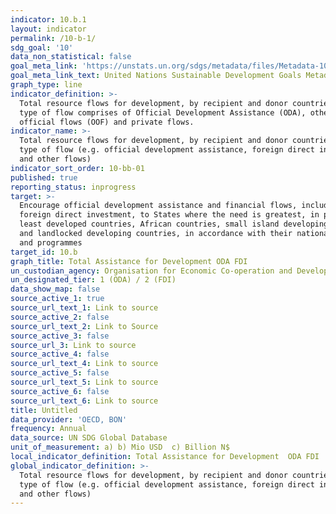 ```yaml
---
indicator: 10.b.1
layout: indicator
permalink: /10-b-1/
sdg_goal: '10'
data_non_statistical: false
goal_meta_link: 'https://unstats.un.org/sdgs/metadata/files/Metadata-10-0B-01.pdf '
goal_meta_link_text: United Nations Sustainable Development Goals Metadata (PDF 202 KB)
graph_type: line
indicator_definition: >-
  Total resource flows for development, by recipient and donor countries and
  type of flow comprises of Official Development Assistance (ODA), other
  official flows (OOF) and private flows.
indicator_name: >-
  Total resource flows for development, by recipient and donor countries and
  type of flow (e.g. official development assistance, foreign direct investment
  and other flows)
indicator_sort_order: 10-bb-01
published: true
reporting_status: inprogress
target: >-
  Encourage official development assistance and financial flows, including
  foreign direct investment, to States where the need is greatest, in particular
  least developed countries, African countries, small island developing States
  and landlocked developing countries, in accordance with their national plans
  and programmes
target_id: 10.b
graph_title: Total Assistance for Development ODA FDI
un_custodian_agency: Organisation for Economic Co-operation and Development (OECD)
un_designated_tier: 1 (ODA) / 2 (FDI)
data_show_map: false
source_active_1: true
source_url_text_1: Link to source
source_active_2: false
source_url_text_2: Link to Source
source_active_3: false
source_url_3: Link to source
source_active_4: false
source_url_text_4: Link to source
source_active_5: false
source_url_text_5: Link to source
source_active_6: false
source_url_text_6: Link to source
title: Untitled
data_provider: 'OECD, BON'
frequency: Annual
data_source: UN SDG Global Database
unit_of_measurement: a) b) Mio USD  c) Billion N$
local_indicator_definition: Total Assistance for Development  ODA FDI
global_indicator_definition: >-
  Total resource flows for development, by recipient and donor countries and
  type of flow (e.g. official development assistance, foreign direct investment
  and other flows)
---
```

